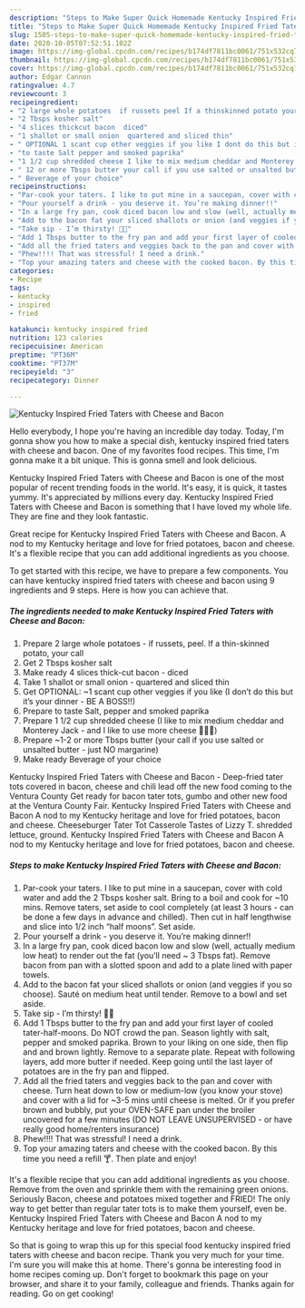 ```yaml
---
description: "Steps to Make Super Quick Homemade Kentucky Inspired Fried Taters with Cheese and Bacon"
title: "Steps to Make Super Quick Homemade Kentucky Inspired Fried Taters with Cheese and Bacon"
slug: 1505-steps-to-make-super-quick-homemade-kentucky-inspired-fried-taters-with-cheese-and-bacon
date: 2020-10-05T07:52:51.102Z
image: https://img-global.cpcdn.com/recipes/b174df7811bc0061/751x532cq70/kentucky-inspired-fried-taters-with-cheese-and-bacon-recipe-main-photo.jpg
thumbnail: https://img-global.cpcdn.com/recipes/b174df7811bc0061/751x532cq70/kentucky-inspired-fried-taters-with-cheese-and-bacon-recipe-main-photo.jpg
cover: https://img-global.cpcdn.com/recipes/b174df7811bc0061/751x532cq70/kentucky-inspired-fried-taters-with-cheese-and-bacon-recipe-main-photo.jpg
author: Edgar Cannon
ratingvalue: 4.7
reviewcount: 3
recipeingredient:
- "2 large whole potatoes  if russets peel If a thinskinned potato your call"
- "2 Tbsps kosher salt"
- "4 slices thickcut bacon  diced"
- "1 shallot or small onion  quartered and sliced thin"
- " OPTIONAL 1 scant cup other veggies if you like I dont do this but its your dinner  BE A BOSS"
- "to taste Salt pepper and smoked paprika"
- "1 1/2 cup shredded cheese I like to mix medium cheddar and Monterey Jack  and I like to use more cheese "
- " 12 or more Tbsps butter your call if you use salted or unsalted butter  just NO margarine"
- " Beverage of your choice"
recipeinstructions:
- "Par-cook your taters. I like to put mine in a saucepan, cover with cold water and add the 2 Tbsps kosher salt. Bring to a boil and cook for ~10 mins. Remove taters, set aside to cool completely (at least 3 hours - can be done a few days in advance and chilled). Then cut in half lengthwise and slice into 1/2 inch “half moons”. Set aside."
- "Pour yourself a drink - you deserve it. You’re making dinner!!"
- "In a large fry pan, cook diced bacon low and slow (well, actually medium low heat) to render out the fat (you’ll need ~ 3 Tbsps fat). Remove bacon from pan with a slotted spoon and add to a plate lined with paper towels."
- "Add to the bacon fat your sliced shallots or onion (and veggies if you so choose). Sauté on medium heat until tender. Remove to a bowl and set aside."
- "Take sip - I’m thirsty! 🍹🍹"
- "Add 1 Tbsps butter to the fry pan and add your first layer of cooled tater-half-moons. Do NOT crowd the pan. Season lightly with salt, pepper and smoked paprika. Brown to your liking on one side, then flip and and brown lightly. Remove to a separate plate. Repeat with following layers, add more butter if needed. Keep going until the last layer of potatoes are in the fry pan and flipped."
- "Add all the fried taters and veggies back to the pan and cover with cheese. Turn heat down to low or medium-low (you know your stove) and cover with a lid for ~3-5 mins until cheese is melted. Or if you prefer brown and bubbly, put your OVEN-SAFE pan under the broiler uncovered for a few minutes (DO NOT LEAVE UNSUPERVISED - or have really good home/renters insurance)"
- "Phew!!!! That was stressful! I need a drink."
- "Top your amazing taters and cheese with the cooked bacon. By this time you need a refill 🍸. Then plate and enjoy!"
categories:
- Recipe
tags:
- kentucky
- inspired
- fried

katakunci: kentucky inspired fried 
nutrition: 123 calories
recipecuisine: American
preptime: "PT36M"
cooktime: "PT37M"
recipeyield: "3"
recipecategory: Dinner

---
```



![Kentucky Inspired Fried Taters with Cheese and Bacon](https://img-global.cpcdn.com/recipes/b174df7811bc0061/751x532cq70/kentucky-inspired-fried-taters-with-cheese-and-bacon-recipe-main-photo.jpg)

Hello everybody, I hope you're having an incredible day today. Today, I'm gonna show you how to make a special dish, kentucky inspired fried taters with cheese and bacon. One of my favorites food recipes. This time, I'm gonna make it a bit unique. This is gonna smell and look delicious.

Kentucky Inspired Fried Taters with Cheese and Bacon is one of the most popular of recent trending foods in the world. It's easy, it is quick, it tastes yummy. It's appreciated by millions every day. Kentucky Inspired Fried Taters with Cheese and Bacon is something that I have loved my whole life. They are fine and they look fantastic.

Great recipe for Kentucky Inspired Fried Taters with Cheese and Bacon. A nod to my Kentucky heritage and love for fried potatoes, bacon and cheese. It&#39;s a flexible recipe that you can add additional ingredients as you choose.


To get started with this recipe, we have to prepare a few components. You can have kentucky inspired fried taters with cheese and bacon using 9 ingredients and 9 steps. Here is how you can achieve that.

<!--inarticleads1-->

##### The ingredients needed to make Kentucky Inspired Fried Taters with Cheese and Bacon:

1. Prepare 2 large whole potatoes - if russets, peel. If a thin-skinned potato, your call
1. Get 2 Tbsps kosher salt
1. Make ready 4 slices thick-cut bacon - diced
1. Take 1 shallot or small onion - quartered and sliced thin
1. Get  OPTIONAL: ~1 scant cup other veggies if you like (I don’t do this but it’s your dinner - BE A BOSS!!)
1. Prepare to taste Salt, pepper and smoked paprika
1. Prepare 1 1/2 cup shredded cheese (I like to mix medium cheddar and Monterey Jack - and I like to use more cheese 🧀🧀🧀)
1. Prepare  ~1-2 or more Tbsps butter (your call if you use salted or unsalted butter - just NO margarine)
1. Make ready  Beverage of your choice


Kentucky Inspired Fried Taters with Cheese and Bacon - Deep-fried tater tots covered in bacon, cheese and chili lead off the new food coming to the Ventura County Get ready for bacon tater tots, gumbo and other new food at the Ventura County Fair. Kentucky Inspired Fried Taters with Cheese and Bacon A nod to my Kentucky heritage and love for fried potatoes, bacon and cheese. Cheeseburger Tater Tot Casserole Tastes of Lizzy T. shredded lettuce, ground. Kentucky Inspired Fried Taters with Cheese and Bacon A nod to my Kentucky heritage and love for fried potatoes, bacon and cheese. 

<!--inarticleads2-->

##### Steps to make Kentucky Inspired Fried Taters with Cheese and Bacon:

1. Par-cook your taters. I like to put mine in a saucepan, cover with cold water and add the 2 Tbsps kosher salt. Bring to a boil and cook for ~10 mins. Remove taters, set aside to cool completely (at least 3 hours - can be done a few days in advance and chilled). Then cut in half lengthwise and slice into 1/2 inch “half moons”. Set aside.
1. Pour yourself a drink - you deserve it. You’re making dinner!!
1. In a large fry pan, cook diced bacon low and slow (well, actually medium low heat) to render out the fat (you’ll need ~ 3 Tbsps fat). Remove bacon from pan with a slotted spoon and add to a plate lined with paper towels.
1. Add to the bacon fat your sliced shallots or onion (and veggies if you so choose). Sauté on medium heat until tender. Remove to a bowl and set aside.
1. Take sip - I’m thirsty! 🍹🍹
1. Add 1 Tbsps butter to the fry pan and add your first layer of cooled tater-half-moons. Do NOT crowd the pan. Season lightly with salt, pepper and smoked paprika. Brown to your liking on one side, then flip and and brown lightly. Remove to a separate plate. Repeat with following layers, add more butter if needed. Keep going until the last layer of potatoes are in the fry pan and flipped.
1. Add all the fried taters and veggies back to the pan and cover with cheese. Turn heat down to low or medium-low (you know your stove) and cover with a lid for ~3-5 mins until cheese is melted. Or if you prefer brown and bubbly, put your OVEN-SAFE pan under the broiler uncovered for a few minutes (DO NOT LEAVE UNSUPERVISED - or have really good home/renters insurance)
1. Phew!!!! That was stressful! I need a drink.
1. Top your amazing taters and cheese with the cooked bacon. By this time you need a refill 🍸. Then plate and enjoy!


It&#39;s a flexible recipe that you can add additional ingredients as you choose. Remove from the oven and sprinkle them with the remaining green onions. Seriously Bacon, cheese and potatoes mixed together and FRIED! The only way to get better than regular tater tots is to make them yourself, even be. Kentucky Inspired Fried Taters with Cheese and Bacon A nod to my Kentucky heritage and love for fried potatoes, bacon and cheese. 

So that is going to wrap this up for this special food kentucky inspired fried taters with cheese and bacon recipe. Thank you very much for your time. I'm sure you will make this at home. There's gonna be interesting food in home recipes coming up. Don't forget to bookmark this page on your browser, and share it to your family, colleague and friends. Thanks again for reading. Go on get cooking!
